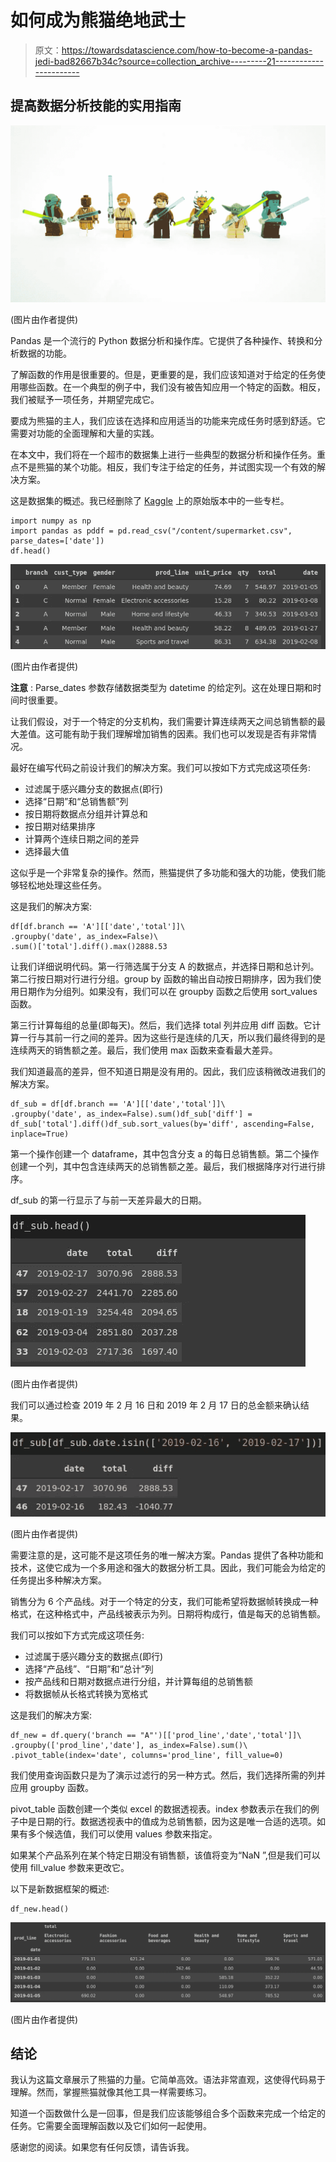 # 如何成为熊猫绝地武士

> 原文：<https://towardsdatascience.com/how-to-become-a-pandas-jedi-bad82667b34c?source=collection_archive---------21----------------------->

## 提高数据分析技能的实用指南

![](img/175344bb33a8918b6198aef4c20c450b.png)

(图片由作者提供)

Pandas 是一个流行的 Python 数据分析和操作库。它提供了各种操作、转换和分析数据的功能。

了解函数的作用是很重要的。但是，更重要的是，我们应该知道对于给定的任务使用哪些函数。在一个典型的例子中，我们没有被告知应用一个特定的函数。相反，我们被赋予一项任务，并期望完成它。

要成为熊猫的主人，我们应该在选择和应用适当的功能来完成任务时感到舒适。它需要对功能的全面理解和大量的实践。

在本文中，我们将在一个超市的数据集上进行一些典型的数据分析和操作任务。重点不是熊猫的某个功能。相反，我们专注于给定的任务，并试图实现一个有效的解决方案。

这是数据集的概述。我已经删除了 [Kaggle](https://www.kaggle.com/aungpyaeap/supermarket-sales) 上的原始版本中的一些专栏。

```
import numpy as np
import pandas as pddf = pd.read_csv("/content/supermarket.csv", parse_dates=['date'])
df.head()
```

![](img/5d969e4b6016e3fc41228993fa43aec0.png)

(图片由作者提供)

**注意** : Parse_dates 参数存储数据类型为 datetime 的给定列。这在处理日期和时间时很重要。

让我们假设，对于一个特定的分支机构，我们需要计算连续两天之间总销售额的最大差值。这可能有助于我们理解增加销售的因素。我们也可以发现是否有非常情况。

最好在编写代码之前设计我们的解决方案。我们可以按如下方式完成这项任务:

*   过滤属于感兴趣分支的数据点(即行)
*   选择“日期”和“总销售额”列
*   按日期将数据点分组并计算总和
*   按日期对结果排序
*   计算两个连续日期之间的差异
*   选择最大值

这似乎是一个非常复杂的操作。然而，熊猫提供了多功能和强大的功能，使我们能够轻松地处理这些任务。

这是我们的解决方案:

```
df[df.branch == 'A'][['date','total']]\
.groupby('date', as_index=False)\
.sum()['total'].diff().max()2888.53
```

让我们详细说明代码。第一行筛选属于分支 A 的数据点，并选择日期和总计列。第二行按日期对行进行分组。group by 函数的输出自动按日期排序，因为我们使用日期作为分组列。如果没有，我们可以在 groupby 函数之后使用 sort_values 函数。

第三行计算每组的总量(即每天)。然后，我们选择 total 列并应用 diff 函数。它计算一行与其前一行之间的差异。因为这些行是连续的几天，所以我们最终得到的是连续两天的销售额之差。最后，我们使用 max 函数来查看最大差异。

我们知道最高的差异，但不知道日期是没有用的。因此，我们应该稍微改进我们的解决方案。

```
df_sub = df[df.branch == 'A'][['date','total']]\
.groupby('date', as_index=False).sum()df_sub['diff'] = df_sub['total'].diff()df_sub.sort_values(by='diff', ascending=False, inplace=True)
```

第一个操作创建一个 dataframe，其中包含分支 a 的每日总销售额。第二个操作创建一个列，其中包含连续两天的总销售额之差。最后，我们根据降序对行进行排序。

df_sub 的第一行显示了与前一天差异最大的日期。

![](img/f14c928ce6a1d98ac70922eb1948cdc6.png)

(图片由作者提供)

我们可以通过检查 2019 年 2 月 16 日和 2019 年 2 月 17 日的总金额来确认结果。

![](img/91f836ee771fae4903e08e6f37a344fb.png)

(图片由作者提供)

需要注意的是，这可能不是这项任务的唯一解决方案。Pandas 提供了各种功能和技术，这使它成为一个多用途和强大的数据分析工具。因此，我们可能会为给定的任务提出多种解决方案。

销售分为 6 个产品线。对于一个特定的分支，我们可能希望将数据帧转换成一种格式，在这种格式中，产品线被表示为列。日期将构成行，值是每天的总销售额。

我们可以按如下方式完成这项任务:

*   过滤属于感兴趣分支的数据点(即行)
*   选择“产品线”、“日期”和“总计”列
*   按产品线和日期对数据点进行分组，并计算每组的总销售额
*   将数据帧从长格式转换为宽格式

这是我们的解决方案:

```
df_new = df.query('branch == "A"')[['prod_line','date','total']]\
.groupby(['prod_line','date'], as_index=False).sum()\
.pivot_table(index='date', columns='prod_line', fill_value=0)
```

我们使用查询函数只是为了演示过滤行的另一种方式。然后，我们选择所需的列并应用 groupby 函数。

pivot_table 函数创建一个类似 excel 的数据透视表。index 参数表示在我们的例子中是日期的行。数据透视表中的值成为总销售额，因为这是唯一合适的选项。如果有多个候选值，我们可以使用 values 参数来指定。

如果某个产品系列在某个特定日期没有销售额，该值将变为“NaN ”,但是我们可以使用 fill_value 参数来更改它。

以下是新数据框架的概述:

```
df_new.head()
```

![](img/1cfb20524da12aad4eaaabd2d2a4605c.png)

(图片由作者提供)

## 结论

我认为这篇文章展示了熊猫的力量。它简单高效。语法非常直观，这使得代码易于理解。然而，掌握熊猫就像其他工具一样需要练习。

知道一个函数做什么是一回事，但是我们应该能够组合多个函数来完成一个给定的任务。它需要全面理解函数以及它们如何一起使用。

感谢您的阅读。如果您有任何反馈，请告诉我。